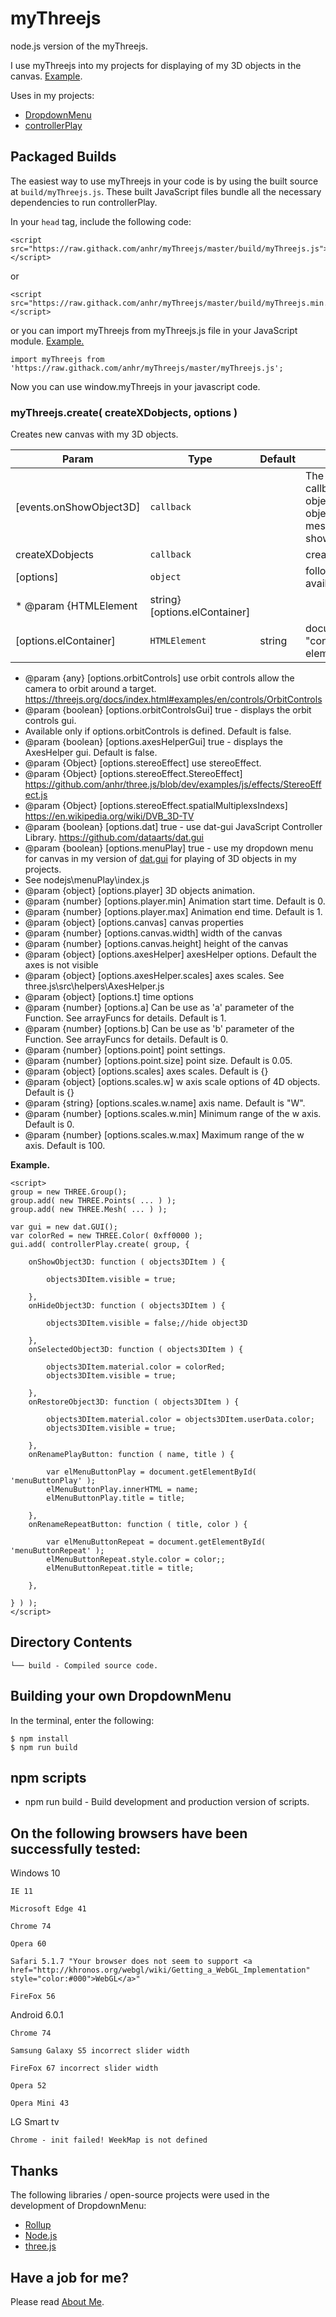 # myThreejs

node.js version of the myThreejs.

I use myThreejs into my projects for displaying of my 3D objects in the canvas.
[Example](https://raw.githack.com/anhr/myThreejs/master/Examples/html/).

Uses in my projects:
 * [DropdownMenu](https://github.com/anhr/DropdownMenu)
 * [controllerPlay](https://github.com/anhr/controllerPlay)

## Packaged Builds
The easiest way to use myThreejs in your code is by using the built source at `build/myThreejs.js`. These built JavaScript files bundle all the necessary dependencies to run controllerPlay.

In your `head` tag, include the following code:
```
<script src="https://raw.githack.com/anhr/myThreejs/master/build/myThreejs.js"></script>
```
or
```
<script src="https://raw.githack.com/anhr/myThreejs/master/build/myThreejs.min.js"></script>
```
or you can import myThreejs from myThreejs.js file in your JavaScript module. [Example.](https://raw.githack.com/anhr/myThreejs/master/Examples/html/)
```
import myThreejs from 'https://raw.githack.com/anhr/myThreejs/master/myThreejs.js';
```

Now you can use window.myThreejs in your javascript code.

### myThreejs.create( createXDobjects, options )

Creates new canvas with my 3D objects.

| Param | Type | Default | Description |
| --- | --- | --- | --- |
| [events.onShowObject3D] | <code>callback</code> |  | The show 3D object event. callback function ( objects3DItem, index ) objects3DItem: showed mesh, index: index of showed mesh.|
| createXDobjects | <code>callback</code> |  | creates my 3D objects |
| [options] | <code>object</code> |  | followed options is available: |
 * @param {HTMLElement|string} [options.elContainer] 
| [options.elContainer] | <code>HTMLElement|string</code> | document.getElementById( "containerDSE" ) or a div element, child of body. | If an HTMLElement, then a HTMLElement, contains a canvas and HTMLElement with id="iframe-goes-in-here" for gui. If a string, then is id of the HTMLElement.|
 * @param {any} [options.orbitControls] use orbit controls allow the camera to orbit around a target. https://threejs.org/docs/index.html#examples/en/controls/OrbitControls
 * @param {boolean} [options.orbitControlsGui] true - displays the orbit controls gui.
 * Available only if options.orbitControls is defined. Default is false.
 * @param {boolean} [options.axesHelperGui] true - displays the AxesHelper gui. Default is false.
 * @param {Object} [options.stereoEffect] use stereoEffect.
 * @param {Object} [options.stereoEffect.StereoEffect] https://github.com/anhr/three.js/blob/dev/examples/js/effects/StereoEffect.js
 * @param {Object} [options.stereoEffect.spatialMultiplexsIndexs] https://en.wikipedia.org/wiki/DVB_3D-TV
 * @param {boolean} [options.dat] true - use dat-gui JavaScript Controller Library. https://github.com/dataarts/dat.gui
 * @param {boolean} [options.menuPlay] true - use my dropdown menu for canvas in my version of [dat.gui](https://github.com/anhr/dat.gui) for playing of 3D objects in my projects.
 * See nodejs\menuPlay\index.js
 * @param {object} [options.player] 3D objects animation.
 * @param {number} [options.player.min] Animation start time. Default is 0.
 * @param {number} [options.player.max] Animation end time. Default is 1.
 * @param {object} [options.canvas] canvas properties
 * @param {number} [options.canvas.width] width of the canvas
 * @param {number} [options.canvas.height] height of the canvas
 * @param {object} [options.axesHelper] axesHelper options. Default the axes is not visible
 * @param {object} [options.axesHelper.scales] axes scales. See three.js\src\helpers\AxesHelper.js
 * @param {object} [options.t] time options
 * @param {number} [options.a] Can be use as 'a' parameter of the Function. See arrayFuncs for details. Default is 1.
 * @param {number} [options.b] Can be use as 'b' parameter of the Function. See arrayFuncs for details. Default is 0.
 * @param {number} [options.point] point settings.
 * @param {number} [options.point.size] point size. Default is 0.05.
 * @param {object} [options.scales] axes scales. Default is {}
 * @param {object} [options.scales.w] w axis scale options of 4D objects. Default is {}
 * @param {string} [options.scales.w.name] axis name. Default is "W".
 * @param {number} [options.scales.w.min] Minimum range of the w axis. Default is 0.
 * @param {number} [options.scales.w.max] Maximum range of the w axis. Default is 100.

**Example.**  
```
<script>
group = new THREE.Group();
group.add( new THREE.Points( ... ) );
group.add( new THREE.Mesh( ... ) );

var gui = new dat.GUI();
var colorRed = new THREE.Color( 0xff0000 );
gui.add( controllerPlay.create( group, {

	onShowObject3D: function ( objects3DItem ) {

		objects3DItem.visible = true;

	},
	onHideObject3D: function ( objects3DItem ) {

		objects3DItem.visible = false;//hide object3D

	},
	onSelectedObject3D: function ( objects3DItem ) {

		objects3DItem.material.color = colorRed;
		objects3DItem.visible = true;

	},
	onRestoreObject3D: function ( objects3DItem ) {

		objects3DItem.material.color = objects3DItem.userData.color;
		objects3DItem.visible = true;

	},
	onRenamePlayButton: function ( name, title ) {

		var elMenuButtonPlay = document.getElementById( 'menuButtonPlay' );
		elMenuButtonPlay.innerHTML = name;
		elMenuButtonPlay.title = title;

	},
	onRenameRepeatButton: function ( title, color ) {

		var elMenuButtonRepeat = document.getElementById( 'menuButtonRepeat' );
		elMenuButtonRepeat.style.color = color;;
		elMenuButtonRepeat.title = title;

	},

} ) );
</script>
```

## Directory Contents

```
└── build - Compiled source code.
```

## Building your own DropdownMenu

In the terminal, enter the following:

```
$ npm install
$ npm run build
```

## npm scripts

- npm run build - Build development and production version of scripts.


## On the following browsers have been successfully tested:

Windows 10

	IE 11

	Microsoft Edge 41

	Chrome 74

	Opera 60

	Safari 5.1.7 "Your browser does not seem to support <a href="http://khronos.org/webgl/wiki/Getting_a_WebGL_Implementation" style="color:#000">WebGL</a>"

	FireFox 56

Android 6.0.1

	Chrome 74 

	Samsung Galaxy S5 incorrect slider width

	FireFox 67 incorrect slider width

	Opera 52

	Opera Mini 43

LG Smart tv

	Chrome - init failed! WeekMap is not defined


## Thanks
The following libraries / open-source projects were used in the development of DropdownMenu:
 * [Rollup](https://rollupjs.org)
 * [Node.js](http://nodejs.org/)
 * [three.js](https://threejs.org/)

 ## Have a job for me?
Please read [About Me](https://anhr.github.io/AboutMe/).
